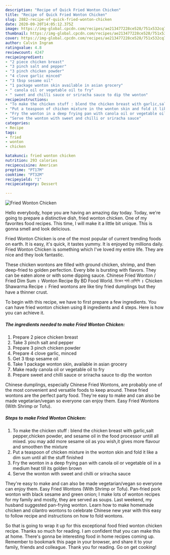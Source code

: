 ```yaml
---
description: "Recipe of Quick Fried Wonton Chicken"
title: "Recipe of Quick Fried Wonton Chicken"
slug: 2882-recipe-of-quick-fried-wonton-chicken
date: 2020-09-20T14:05:12.375Z
image: https://img-global.cpcdn.com/recipes/ae213477228ce528/751x532cq70/fried-wonton-chicken-recipe-main-photo.jpg
thumbnail: https://img-global.cpcdn.com/recipes/ae213477228ce528/751x532cq70/fried-wonton-chicken-recipe-main-photo.jpg
cover: https://img-global.cpcdn.com/recipes/ae213477228ce528/751x532cq70/fried-wonton-chicken-recipe-main-photo.jpg
author: Calvin Ingram
ratingvalue: 4.8
reviewcount: 4247
recipeingredient:
- "2 piece chicken breast"
- "3 pinch salt and pepper"
- "3 pinch chicken powder"
- "4 clove garlic minced"
- "3 tbsp sesame oil"
- "1 package wonton skin available in asian grocery"
- " canola oil or vegetable oil to fry"
- " sweet and chilli sauce or sriracha sauce to dip the wonton"
recipeinstructions:
- "To make the chicken stuff : blend the chicken breast with garlic,salt pepper,chicken powder, and sesame oil in the food processor untill all mixed. you may add more sesame oil as you wish,it gives more flavour and smoothen the mixture"
- "Put a teaspoon of chicken mixture in the wonton skin and fold it like a dim sum until all the stuff finished"
- "Fry the wonton in a deep frying pan with canola oil or vegetable oil in a medium heat till its golden brown"
- "Serve the wonton with sweet and chilli or sriracha sauce"
categories:
- Recipe
tags:
- fried
- wonton
- chicken

katakunci: fried wonton chicken 
nutrition: 293 calories
recipecuisine: American
preptime: "PT17M"
cooktime: "PT32M"
recipeyield: "1"
recipecategory: Dessert

---
```



![Fried Wonton Chicken](https://img-global.cpcdn.com/recipes/ae213477228ce528/751x532cq70/fried-wonton-chicken-recipe-main-photo.jpg)

Hello everybody, hope you are having an amazing day today. Today, we're going to prepare a distinctive dish, fried wonton chicken. One of my favorites food recipes. This time, I will make it a little bit unique. This is gonna smell and look delicious.

Fried Wonton Chicken is one of the most popular of current trending foods on earth. It is easy, it's quick, it tastes yummy. It is enjoyed by millions daily. Fried Wonton Chicken is something which I've loved my entire life. They are nice and they look fantastic.

These chicken wontons are filled with ground chicken, shrimp, and then deep-fried to golden perfection. Every bite is bursting with flavors. They can be eaten alone or with some dipping sauce. Chinese Fried Wonton / Fried Dim Sum ॥ Wonton Recipe By BD Food World. চিকেন শর্মা রেসিপি ॥ Chicken Shawarma Recipe ॥ Fried wontons are like tiny fried dumplings but they have a thinner crust.


To begin with this recipe, we have to first prepare a few ingredients. You can have fried wonton chicken using 8 ingredients and 4 steps. Here is how you can achieve it.

<!--inarticleads1-->

##### The ingredients needed to make Fried Wonton Chicken:

1. Prepare 2 piece chicken breast
1. Take 3 pinch salt and pepper
1. Prepare 3 pinch chicken powder
1. Prepare 4 clove garlic, minced
1. Get 3 tbsp sesame oil
1. Take 1 package wonton skin, available in asian grocery
1. Make ready  canola oil or vegetable oil to fry
1. Prepare  sweet and chilli sauce or sriracha sauce to dip the wonton


Chinese dumplings, especially Chinese Fried Wontons, are probably one of the most convenient and versatile foods to keep around. These fried wontons are the perfect party food. They&#39;re easy to make and can also be made vegetarian/vegan so everyone can enjoy them. Easy Fried Wontons (With Shrimp or Tofu). 

<!--inarticleads2-->

##### Steps to make Fried Wonton Chicken:

1. To make the chicken stuff : blend the chicken breast with garlic,salt pepper,chicken powder, and sesame oil in the food processor untill all mixed. you may add more sesame oil as you wish,it gives more flavour and smoothen the mixture
1. Put a teaspoon of chicken mixture in the wonton skin and fold it like a dim sum until all the stuff finished
1. Fry the wonton in a deep frying pan with canola oil or vegetable oil in a medium heat till its golden brown
1. Serve the wonton with sweet and chilli or sriracha sauce


They&#39;re easy to make and can also be made vegetarian/vegan so everyone can enjoy them. Easy Fried Wontons (With Shrimp or Tofu). Pan-fried pork wonton with black sesame and green onion; I make lots of wonton recipes for my family and mostly, they are served as soups. Last weekend, my husband suggested pan-frying wonton. Learn how to make homemade chicken and cilantro wontons to celebrate Chinese new year with this easy to follow recipe and instructions on how to fold wontons. 

So that is going to wrap it up for this exceptional food fried wonton chicken recipe. Thanks so much for reading. I am confident that you can make this at home. There's gonna be interesting food in home recipes coming up. Remember to bookmark this page in your browser, and share it to your family, friends and colleague. Thank you for reading. Go on get cooking!

